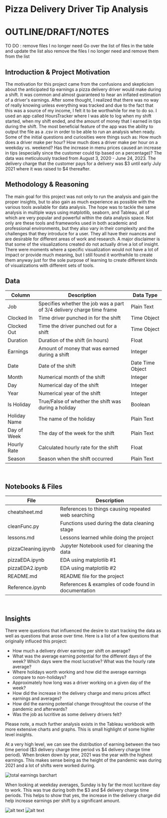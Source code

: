 # Pizza Delivery Driver Tip Analysis

# OUTLINE/DRAFT/NOTES
TO DO : remove files I no longer need
Go over the list of files in the table and update the list
also remove the files I no longer need and remove them from the list

## Introduction & Project Motivation
The motivation for this project came from the confusions and skepticism about the anticipated tip earnings a pizza delivery driver would make during a shift. It was common and almost guaranteed to hear an inflated estimation of a driver's earnings. After some thought, I realized that there was no way of really knowing unless everything was tracked and due to the fact that this was a source of my income, I felt it to be worthwhile for me to do so. I used an app called HoursTracker where I was able to log when my shift started, when my shift ended, and the amount of money that I earned in tips during the shift. The most beneficial feature of the app was the ability to output the file as a .csv in order to be able to run an analysis when ready. Some of the initial questions and curiosities were things such as: How much does a driver make per hour? How much does a driver make per hour on a weekday vs. weekend? Has the increase in menu prices caused an increase in tips (especially since the customer could tip based on a percentage)? The data was meticulously tracked from August 3, 2020 - June 24, 2023. The delivery charge that the customer pays for a delivery was $3 until early July 2021 where it was raised to $4 thereafter. 

## Methodology & Reasoning
The main goal for this project was not only to run the analysis and gain the proper insights, but to also gain as much experience as possible with the various tools available for data analysis. The hope was to tackle the same analysis in multiple ways using matplotlib, seaborn, and Tableau, all of which are very popular and powerful within the data analysis space. Not only are these tools and frameworks used in both academic and professional environments, but they also vary in their complexity and the challenges that they introduce for a user. They all have their nuances and are desirable for different areas of work and research. A major disclaimer is that some of the visualizations created do not actually drive a lot of insight. There were moments where a specific visualization would not have a lot of impact or provide much meaning, but I still found it worthwhile to create them anyway just for the sole purpose of learning to create different kinds of visualizations with different sets of tools.


## Data

| Column         | Description                                                            | Data Type       |
|----------------|------------------------------------------------------------------------|-----------------|
| Job            | Specifies whether the job was a part of $3/$4 delivery charge time frame | Plain Text      |
| Clocked In     | Time driver punched in for the shift                                   | Time Object     |
| Clocked Out    | Time the driver punched out for a shift                                | Time Object     |
| Duration       | Duration of the shift (in hours)                                       | Float           |
| Earnings       | Amount of money that was earned during a shift                         | Integer         |
| Date           | Date of the shift                                                      | Date Time Object|
| Month          | Numerical month of the shift                                           | Integer         |
| Day            | Numerical day of the shift                                             | Integer         |
| Year           | Numerical year of the shift                                            | Integer         |
| Is Holiday     | True/False of whether the shift was during a holiday                   | Boolean         |
| Holiday Name   | The name of the holiday                                                | Plain Text      |
| Day of Week    | The day of the week for the shift                                      | Plain Text      |
| Hourly Rate    | Calculated hourly rate for the shift                                   | Float           |
| Season         | Season when the shift occurred                                         | Plain Text      |
<br>

## Notebooks & Files
| File                | Description                                         |
|---------------------|-----------------------------------------------------|
| cheatsheet.md       | References to things causing repeated web searching |
| cleanFunc.py        | Functions used during the data cleaning stage       |
| lessons.md          | Lessons learned while doing the project             |
| pizzaCleaning.ipynb | Jupyter Notebook used for cleaning the data         |
| pizzaEDA.ipynb      | EDA using matplotlib #1                             |
| pizzaEDA2.ipynb     | EDA using matplotlib #2                             |
| README.md           | README file for the project                         |
| Reference.ipynb     | References & examples of code found in documentation|
<br>

## Insights
There were questions that influenced the desire to start tracking the data as well
as questions that arose over time. Here is a list of a few questions that originally
influced this project:

- How much a delivery driver earning per shift on average?
- What was the average earning potential for the different days of the week? Which days were the most lucrative? What was the hourly rate average?
- Where holidays worth working and how did the average earnings compare to non-holidays?
- Approximately how long was a driver working on a given day of the week?
- How did the increase in the delivery charge and menu prices affect earnings and averages?
- How did the earning potential change throughtout the course of the pandemic and afterwards?
- Was the job as lucritive as some delivery drivers felt?

Please note, a much further analysis exists in the Tableau workbook with more extensive charts and graphs. This is small highlight of some highler level insights.

At a very high level, we can see the distribution of earning between the two time period ($3 delivery charge time period vs $4 delivery charge time period). When broken down by year, 2021 was the year with the highest earnings. This makes sense being as the height of the pandemic was during 2021 and a lot of shifts were worked during. 

![total earnings barchart](images/totals.jpg)

When looking at weekday averages, Sunday is by far the most lucritave day to work. This was true during both the $3 and $4 delivery charge time periods. This helps to show that yes, the increase in the delivery charge did help increase earnings per shift by a significant amount.  

![alt text](images/avg_earnings_weekday.jpg)
![alt text](images/avg_hour_weekday.jpg)